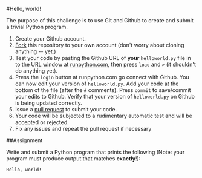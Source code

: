 #Hello, world!

The purpose of this challenge is to use Git and Github to create and submit a trivial Python program.

1. Create your Github account.
2. [Fork](https://guides.github.com/activities/forking/) this repository to your own account (don't
  worry about cloning anything -- yet.)
3. Test your code by pasting the Github URL of **your** 
  ```helloworld.py``` file in to the URL window at [runpython.com](http://runpython.com),
  then press ```load``` and ```>``` (it shouldn't do anything yet).
4. Press the ```login``` button at runpython.com go connect with Github. You can now edit your version
  of ```helloworld.py```. Add your code at the bottom of the file (after the ```#``` comments). 
  Press ```commit``` to save/commit your edits to Github. Verify that your
  version of ```helloworld.py``` on Github is being updated correctly.
5. Issue a [pull request](https://help.github.com/articles/using-pull-requests/) to submit your code.
6. Your code will be subjected to a rudimentary automatic test and will be accepted or rejected.
7. Fix any issues and repeat the pull request if necessary

##Assignment 

Write and submit a Python program that prints the following (Note: your program must produce
output that matches **exactly**!):

```
Hello, world!
```
      

